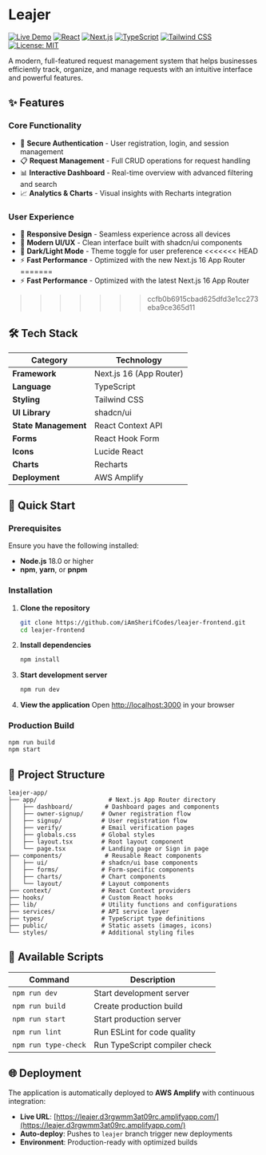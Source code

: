 # Leajer

[![Live Demo](https://img.shields.io/badge/demo-live-brightgreen)](https://leajer.d3rgwmm3at09rc.amplifyapp.com/)
[![React](https://img.shields.io/badge/React-19-61dafb)](https://reactjs.org/)
[![Next.js](https://img.shields.io/badge/Next.js-14-black)](https://nextjs.org/)
[![TypeScript](https://img.shields.io/badge/TypeScript-5-blue)](https://www.typescriptlang.org/)
[![Tailwind CSS](https://img.shields.io/badge/Tailwind-3-38bdf8)](https://tailwindcss.com/)
[![License: MIT](https://img.shields.io/badge/License-MIT-yellow.svg)](https://opensource.org/licenses/MIT)

A modern, full-featured request management system that helps businesses efficiently track, organize, and manage requests with an intuitive interface and powerful features.

## ✨ Features

### Core Functionality
- 🔐 **Secure Authentication** - User registration, login, and session management
- 📋 **Request Management** - Full CRUD operations for request handling
- 📊 **Interactive Dashboard** - Real-time overview with advanced filtering and search
- 📈 **Analytics & Charts** - Visual insights with Recharts integration

### User Experience
- 📱 **Responsive Design** - Seamless experience across all devices
- 🎨 **Modern UI/UX** - Clean interface built with shadcn/ui components
- 🌙 **Dark/Light Mode** - Theme toggle for user preference
<<<<<<< HEAD
- ⚡ **Fast Performance** - Optimized with the new Next.js 16 App Router
=======
- ⚡ **Fast Performance** - Optimized with the latest Next.js 16 App Router
>>>>>>> ccfb0b6915cbad625dfd3e1cc273eba9ce365d11

## 🛠️ Tech Stack

| Category | Technology |
|----------|------------|
| **Framework** | Next.js 16 (App Router) |
| **Language** | TypeScript |
| **Styling** | Tailwind CSS |
| **UI Library** | shadcn/ui |
| **State Management** | React Context API |
| **Forms** | React Hook Form |
| **Icons** | Lucide React |
| **Charts** | Recharts |
| **Deployment** | AWS Amplify |

## 🚀 Quick Start

### Prerequisites

Ensure you have the following installed:
- **Node.js** 18.0 or higher
- **npm**, **yarn**, or **pnpm**

### Installation

1. **Clone the repository**
   ```bash
   git clone https://github.com/iAmSherifCodes/leajer-frontend.git
   cd leajer-frontend
   ```

2. **Install dependencies**
   ```bash
   npm install
   ```

3. **Start development server**
   ```bash
   npm run dev
   ```

4. **View the application**
   Open [http://localhost:3000](http://localhost:3000) in your browser

### Production Build

```bash
npm run build
npm start
```

## 📁 Project Structure

```
leajer-app/
├── app/                    # Next.js App Router directory
│   ├── dashboard/         # Dashboard pages and components
│   ├── owner-signup/     # Owner registration flow
│   ├── signup/           # User registration flow
│   ├── verify/           # Email verification pages
│   ├── globals.css       # Global styles
│   ├── layout.tsx        # Root layout component
│   └── page.tsx          # Landing page or Sign in page
├── components/            # Reusable React components
│   ├── ui/               # shadcn/ui base components
│   ├── forms/            # Form-specific components
│   ├── charts/           # Chart components
│   └── layout/           # Layout components
├── context/              # React Context providers
├── hooks/                # Custom React hooks
├── lib/                  # Utility functions and configurations
├── services/             # API service layer
├── types/                # TypeScript type definitions
├── public/               # Static assets (images, icons)
└── styles/               # Additional styling files
```

## 📜 Available Scripts

| Command | Description |
|---------|-------------|
| `npm run dev` | Start development server |
| `npm run build` | Create production build |
| `npm run start` | Start production server |
| `npm run lint` | Run ESLint for code quality |
| `npm run type-check` | Run TypeScript compiler check |

## 🌐 Deployment

The application is automatically deployed to **AWS Amplify** with continuous integration:

- **Live URL**: [https://leajer.d3rgwmm3at09rc.amplifyapp.com/](https://leajer.d3rgwmm3at09rc.amplifyapp.com/)
- **Auto-deploy**: Pushes to `leajer` branch trigger new deployments
- **Environment**: Production-ready with optimized builds

